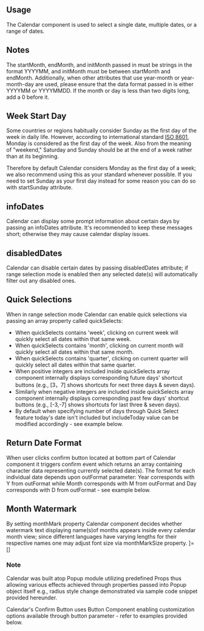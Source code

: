 ## Usage

The Calendar component is used to select a single date, multiple dates, or a range of dates.

## Notes

The startMonth, endMonth, and initMonth passed in must be strings in the format YYYYMM, and initMonth must be between startMonth and endMonth. Additionally, when other attributes that use year-month or year-month-day are used, please ensure that the data format passed in is either YYYYMM or YYYYMMDD. If the month or day is less than two digits long, add a 0 before it.

## Week Start Day

Some countries or regions habitually consider Sunday as the first day of the week in daily life. However, according to international standard [ISO 8601](https://wikipedia.org/wiki/ISO_8601), Monday is considered as the first day of the week. Also from the meaning of "weekend," Saturday and Sunday should be at the end of a week rather than at its beginning.

Therefore by default Calendar considers Monday as the first day of a week; we also recommend using this as your standard whenever possible. If you need to set Sunday as your first day instead for some reason you can do so with startSunday attribute.

## infoDates

Calendar can display some prompt information about certain days by passing an infoDates attribute. It's recommended to keep these messages short; otherwise they may cause calendar display issues.

## disabledDates

Calendar can disable certain dates by passing disabledDates attribute; if range selection mode is enabled then any selected date(s) will automatically filter out any disabled ones.

## Quick Selections

When in range selection mode Calendar can enable quick selections via passing an array property called quickSelects:

- When quickSelects contains 'week', clicking on current week will quickly select all dates within that same week.
- When quickSelects contains 'month', clicking on current month will quickly select all dates within that same month.
- When quickSelects contains 'quarter', clicking on current quarter will quickly select all dates within that same quarter.
- When positive integers are included inside quickSelects array component internally displays corresponding future days' shortcut buttons (e.g., [3，7] shows shortcuts for next three days & seven days).
- Similarly when negative integers are included inside quickSelects array component internally displays corresponding past few days' shortcut buttons (e.g., [-3,-7] shows shortcuts for last three & seven days).
- By default when specifying number of days through Quick Select feature today's date isn't included but includeToday value can be modified accordingly - see example below.

## Return Date Format

When user clicks confirm button located at bottom part of Calendar component it triggers confirm event which returns an array containing character data representing currently selected date(s). The format for each individual date depends upon outFormat parameter: Year corresponds with Y from outFormat while Month corresponds with M from outFormat and Day corresponds with D from outFormat - see example below.

## Month Watermark

By setting monthMark property Calendar component decides whether watermark text displaying name(s)of months appears inside every calendar month view; since different languages have varying lengths for their respective names one may adjust font size via monthMarkSize property.
]=[]

### Note

Calendar was built atop Popup module utilizing predefined Props thus allowing various effects achieved through properties passed into Popup object itself e.g., radius style change demonstrated via sample code snippet provided hereunder.

Calendar's Confirm Button uses Button Component enabling customization options available through button parameter - refer to examples provided below.
